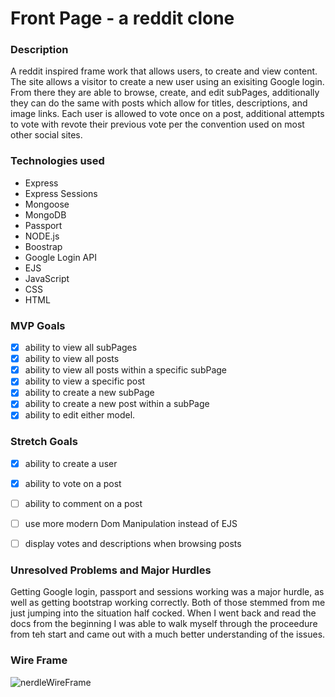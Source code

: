 # Front Page - a reddit clone 

### Description
A reddit inspired frame work that allows users, to create and view content. The site allows a visitor to create a new user using an exisiting Google login. From there they are able to browse, create, and edit subPages, additionally they can do the same with posts which allow for titles, descriptions, and image links. Each user is allowed to vote once on a post, additional attempts to vote with revote their previous vote per the convention used on most other social sites. 


### Technologies used
 - Express
 - Express Sessions
 - Mongoose
 - MongoDB
 - Passport
 - NODE.js
 - Boostrap
 - Google Login API
 - EJS 
 - JavaScript
 - CSS 
 - HTML

### MVP Goals
 - [x] ability to view all subPages
 - [x] ability to view all posts
 - [x] ability to view all posts within a specific subPage
 - [x] ability to view a specific post
 - [x] ability to create a new subPage
 - [x] ability to create a new post within a subPage
 - [x] ability to edit either model.

### Stretch Goals
 - [x] ability to create a user
 - [x] ability to vote on a post
 - [ ] ability to comment on a post
 - [ ] use more modern Dom Manipulation instead of EJS
 - [ ] display votes and descriptions when browsing posts


### Unresolved Problems and Major Hurdles
Getting Google login, passport and sessions working was a major hurdle, as well as getting bootstrap working correctly. Both of those stemmed from me just jumping into the situation half cocked. When I went back and read the docs from the beginning I was able to walk myself through the proceedure from teh start and came out with a much better understanding of the issues. 

### Wire Frame 
![nerdleWireFrame](https://user-images.githubusercontent.com/97360775/159097283-61bdc743-5956-4080-923b-fff70ef34a2f.png)
